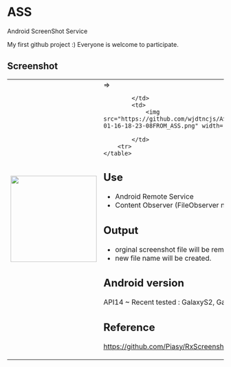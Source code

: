# ASS
Android ScreenShot Service 

My first github project :)
Everyone is welcome to participate.

## Screenshot
<div>
    <table>
        <tr>
            <td>
                 <img src="https://github.com/wjdtncjs/ASS/blob/master/Images/Screenshot_2017-01-16-18-23-46.png" width="200">
            </td>
            <td>
                 =>

            </td>
            <td>
                <img src="https://github.com/wjdtncjs/ASS/blob/master/Images/Screenshot_2017-01-16-18-23-08FROM_ASS.png" width="200">

            </td>
        <tr>
    </table>
</div>
    

## Use
* Android Remote Service
* Content Observer (FileObserver not working on 6.0)


## Output
* orginal screenshot file will be removed.
* new file name will be created.

## Android version
API14 ~ Recent
tested : GalaxyS2, GalaxyS3, LG G4 etc..



## Reference
https://github.com/Piasy/RxScreenshotDetector
